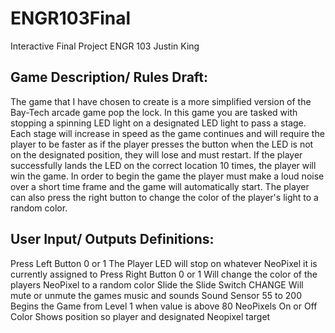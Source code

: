 # ENGR103Final
Interactive Final Project
ENGR 103
Justin King

## Game Description/ Rules Draft:
The game that I have chosen to create is a more simplified version of the Bay-Tech arcade game pop the lock. In this game you are tasked with stopping a spinning LED light on a designated LED light to pass a stage. Each stage will increase in speed as the game continues and will require the player to be faster as if the player presses the button when the LED is not on the designated position, they will lose and must restart. If the player successfully lands the LED on the correct location 10 times, the player will win the game. In order to begin the game the player must make a loud noise over a short time frame and the game will automatically start. The player can also press the right button to change the color of the player's light to a random color.

## User Input/ Outputs Definitions:
Press Left Button             0 or 1		            The Player LED will stop on whatever NeoPixel it is currently assigned to
Press Right Button            0 or 1		            Will change the color of the players NeoPixel to a random color
Slide the Slide Switch        CHANGE          		  Will mute or unmute the games music and sounds
Sound Sensor                  55 to 200	            Begins the Game from Level 1 when value is above 80
NeoPixels	                    On or Off	            Color	Shows position so player and designated Neopixel target
